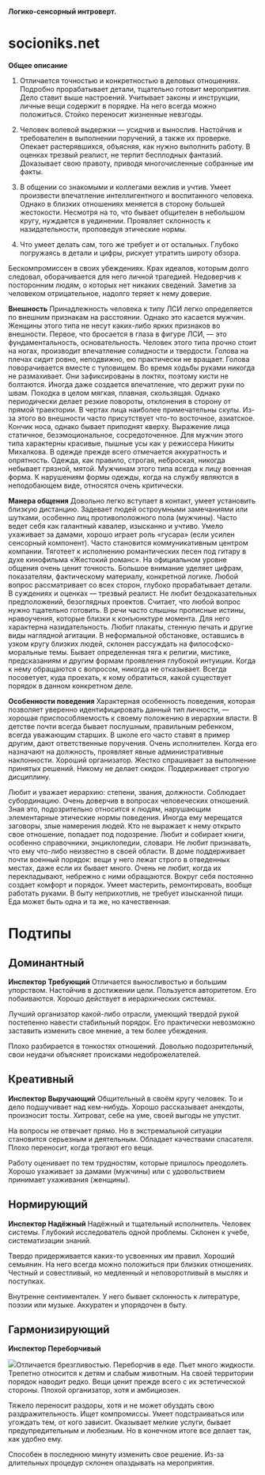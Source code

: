 **Логико-сенсорный интроверт.**

# socioniks.net
**Общее описание**
1. Отличается точностью и конкретностью в деловых отношениях. Подробно прорабатывает детали, тщательно готовит мероприятия. Дело ставит выше настроений. Учитывает законы и инструкции, личные вещи содержит в порядке. На него всегда можно положиться. Стойко переносит жизненные невзгоды.

2. Человек волевой выдержки — усидчив и вынослив. Настойчив и требователен в выполнении поручений, а также их проверке. Опекает растерявшихся, объясняя, как нужно выполнить работу. В оценках трезвый реалист, не терпит бесплодных фантазий. Доказывает свою правоту, приводя многочисленные собранные им факты.

3. В общении со знакомыми и коллегами вежлив и учтив. Умеет произвести впечатление интеллигентного и воспитанного человека. Однако в близких отношениях меняется в сторону большей жестокости. Несмотря на то, что бывает общителен в небольшом кругу, нуждается в уединении. Проявляет склонность к назидательности, проповедуя этические нормы.

4. Что умеет делать сам, того же требует и от остальных. Глубоко погружаясь в детали и цифры, рискует утратить широту обзора.

Бескомпромиссен в своих убеждениях. Крах идеалов, которым долго следовал, оборачивается для него личной трагедией. Недоверчив к посторонним людям, о которых нет никаких сведений. Заметив за человеком отрицательное, надолго теряет к нему доверие.

**Внешность**
Принадлежность человека к типу ЛСИ легко определяется по внешним признакам на расстоянии. Однако это касается мужчин. Женщины этого типа не несут каких-либо ярких признаков во внешности. Первое, что бросается в глаза в фигуре ЛСИ, — это фундаментальность, основательность. Человек этого типа прочно стоит на ногах, производит впечатление солидности и твердости. Голова на плечах сидит ровно, неподвижно, ею практически не вращает. Голова поворачивается вместе с туловищем. Во время ходьбы руками никогда не размахивает. Они зафиксированы в локтях, поэтому кисти не болтаются. Иногда даже создается впечатление, что держит руки по швам. Походка в целом мягкая, плавная, скользящая. Однако периодически делает резкие повороты, отклонения в сторону от прямой траектории. В чертах лица наиболее примечательны скулы. Из-за этого во внешности часто присутствует что-то восточное, азиатское. Кончик носа, однако бывает приподнят кверху. Выражение лица статичное, безэмоциональное, сосредоточенное. Для мужчин этого типа характерны красивые, пышные усы как у режиссера Никиты Михалкова. В одежде прежде всего отмечается аккуратность и опрятность. Одежда, как правило, строгая, неброская, никогда небывает грязной, мятой. Мужчинам этого типа всегда к лицу военная форма. К нарушениям формы одежды, когда на службу являются в неподобающем виде, относятся очень критически.

**Манера общения**
Довольно легко вступает в контакт, умеет установить близкую дистанцию. Задевает людей остроумными замечаниями или шутками, особенно лиц противоположного пола (мужчины). Часто ведет себя как галантный кавалер, изысканно и учтиво. Умело ухаживает за дамами, хорошо играет роль «гусара» (если усилен сенсорный компонент). Часто становится коммуникативным центром компании. Тяготеет к исполнению романтических песен под гитару в духе кинофильма «Жестокий романс». На официальном уровне общения очень ценит точность. Большое внимание уделяет цифрам, показателям, фактическому материалу, конкретной логике. Любой вопрос рассматривает со всех сторон, глубоко прорабатывает детали. В суждениях и оценках — трезвый реалист. Не любит бездоказательных предположений, безоглядных проектов. Считает, что любой вопрос нужно тщательно готовить. В речи часто слышны прописные истины, нравоучения, которые близки к конъюнктуре момента. Для него характерна назидательность. Любит плакаты, стенную печать и другие виды наглядной агитации. В неформальной обстановке, оставшись в узком кругу близких людей, склонен рассуждать на философско-моральные темы. Бывает определенная тяга к религии, мистике, предсказаниям и другим формам проявления глубокой интуиции. Когда к нему обращаются с вопросом, никогда не отказывает. Всегда посоветует, куда проехать, к кому обратиться, какой существует порядок в данном конкретном деле.

**Особенности поведения**
Характерная особенность поведения, которая позволяет уверенно идентифицировать данный тип личности, — хорошая приспособляемость к своему положению в иерархии власти. В детстве почти всегда бывает послушным, правильным ребенком, всегда уважающим старших. В школе его часто ставят в пример другим, дают ответственные поручения. Очень исполнителен. Когда его назначают на должность, проявляет явные административные наклонности. Хороший организатор. Жестко спрашивает за выполнение принятых решений. Никому не делает скидок. Поддерживает строгую дисциплину.

Любит и уважает иерархию: степени, звания, должности. Соблюдает субординацию. Очень доверчив в вопросах человеческих отношений. Зная это, подозрительно относится к людям, нарушающим элементарные этические нормы поведения. Иногда ему мерещатся заговоры, злые намерения людей. Кто не выражает к нему открыто свое отношение, попадает под подозрение. Любит и собирает книги, особенно справочники, энциклопедии, словари. Не любит признавать, что ему что-либо неизвестно в своей области. В доме поддерживает почти военный порядок: вещи у него лежат строго в отведенных местах, даже если их бывает много. Очень не любит, когда их перекладывают, небрежно с ними обращаются. Вокруг себя постоянно создает комфорт и порядок. Умеет мастерить, ремонтировать, вообще работать руками. В быту неприхотлив, не требует изысканной пищи. Еда может быть одна и та же, но качественная.

# Подтипы
## Доминантный
**Инспектор Требующий**
Отличается выносливостью и большим упорством. Настойчив в достижении цели. Пользуется авторитетом. Его побаиваются. Хорошо действует в иерархических системах.

Лучший организатор какой-либо отрасли, умеющий твердой рукой постепенно навести стабильный порядок. Его практически невозможно заставить изменить свое мнение, а тем более убеждения.

Плохо разбирается в тонкостях отношений. Довольно подозрительный, свои неудачи объясняет происками недоброжелателей.

## Креативный
**Инспектор Выручающий**
Общительный в своём кругу человек. То и дело подшучивает над кем-нибудь. Хорошо рассказывает анекдоты, произносит тосты. Хитроват, себе на уме, своей выгоды не упустит.

На вопросы не отвечает прямо. Но в экстремальной ситуации становится серьезным и деятельным. Обладает качествами спасателя. Плохо переносит, когда трогают его вещи.

Работу оценивает по тем трудностям, которые пришлось преодолеть. Хорошо ухаживает за дамами (мужчины) или с удовольствием принимает ухаживания (женщины).

## Нормирующий
**Инспектор Надёжный**
Надёжный и тщательный исполнитель. Человек системы. Глубокий исследователь одной проблемы. Склонен к учебе, систематизации знаний.

Твердо придерживается каких-то усвоенных им правил. Хороший семьянин. На него всегда можно положиться при близких отношениях. Честный и совестливый, но медленный и неповоротливый в мыслях и поступках.

Внутренне сентиментален. У него бывает склонность к литературе, поэзии или музыке. Аккуратен и упорядочен в быту.

## Гармонизирующий
**Инспектор Переборчивый**

![](https://socioniks.net/db/img/articles/224/44.jpg)Отличается брезгливостью. Переборчив в еде. Пьет много жидкости. Трепетно относится к детям и слабым животным. На своей территории порядок наводит редко. Вещи ценит прежде всего с их эстетической стороны. Плохой организатор, хотя и амбициозен.

Тяжело переносит раздоры, хотя и не может обуздать свою раздражительность. Ищет компромиссы. Умеет подстраиваться или угождать тем, от кого зависит. Оказывает мелкие услуги, бывает предупредительным и любезным. Но в конечном итоге все делает так, как удобно ему.

Способен в последнюю минуту изменить свое решение. Из-за длительных процедур склонен опаздывать на мероприятия.